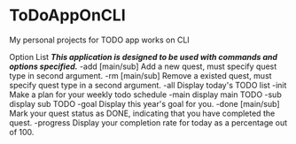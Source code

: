 # ToDoAppOnCLI
My personal projects for TODO app works on CLI

Option List
***This application is designed to be used with commands and options specified.***
-add [main/sub] Add a new quest, must specify quest type in second argument.
-rm [main/sub] Remove a existed quest, must specify quest type in a second argument.
-all Display today's TODO list
-init Make a plan for your weekly todo schedule
-main display main TODO
-sub display sub TODO
-goal Display this year's goal for you.
-done [main/sub] Mark your quest status as DONE, indicating that you have completed the quest.
-progress Display your completion rate for today as a percentage out of 100.